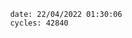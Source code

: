 

                date: 22/04/2022 01:30:06
                cycles: 42840

                         